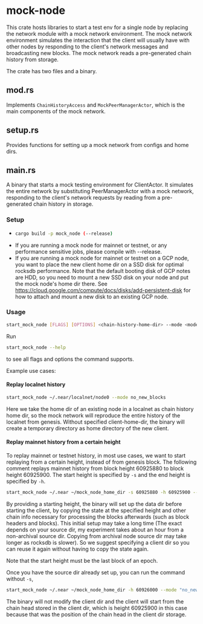 # mock-node
This crate hosts libraries to start a test env for a single node by replacing the network module with a mock network environment. 
The mock network environment simulates the interaction that the client will usually have with other nodes by 
responding to the client's network messages and broadcasting new blocks. The mock network reads a pre-generated chain 
history from storage.

The crate has two files and a binary.

## mod.rs
Implements `ChainHistoryAccess` and `MockPeerManagerActor`, which is the main 
components of the mock network.
## setup.rs
Provides functions for setting up a mock network from configs and home dirs.
## main.rs
A binary that starts a mock testing environment for ClientActor.
It simulates the entire network by substituting PeerManagerActor with a mock network,
responding to the client's network requests by reading from a pre-generated chain history
in storage.

### Setup
- ```bash 
  cargo build -p mock_node (--release)
- If you are running a mock node for mainnet or testnet, or any performance sensitive jobs, 
  please compile with --release.
- If you are running a mock node for mainnet or testnet on a GCP node, you want to place the new client home
  dir on a SSD disk for optimal rocksdb performance. Note that the 
  default booting disk of GCP notes are HDD, so you need to mount a new SSD disk on 
  your node and put the mock node's home dir there. See https://cloud.google.com/compute/docs/disks/add-persistent-disk
  for how to attach and mount a new disk to an existing GCP node. 

### Usage
```bash
start_mock_node [FLAGS] [OPTIONS] <chain-history-home-dir> --mode <mode> [client-home-dir]
```
Run
```bash
start_mock_node --help
```
to see all flags and options the command supports. 


Example use cases:

#### Replay localnet history
```bash
start_mock_node ~/.near/localnet/node0 --mode no_new_blocks
```
Here we take the home dir of an existing node in a localnet as chain history home dir, 
so the mock network will reproduce the entire history of the localnet from genesis.
Without specified client-home-dir, the binary will create a temporary directory as home directory of the new client.

#### Replay mainnet history from a certain height
To replay mainnet or testnet history, in most use cases, we want to start replaying from a certain height, instead
of from genesis block. The following comment replays mainnet history from block height 60925880 to block height 60925900. 
The start height is specified by `-s` and the end height is specified by `-h`.
```bash
start_mock_node ~/.near ~/mock_node_home_dir -s 60925880 -h 60925900 --mode "no_new_blocks"
```

By providing a starting height,
the binary will set up the data dir before starting the client, by copying the state at the specified height
and other chain info necessary for processing the blocks afterwards (such as block headers and blocks).
This initial setup may take a long time (The exact depends on your 
source dir, my experiment takes about an hour from a non-archival source dir. Copying from archival node source
dir may take longer as rocksdb is slower). So we suggest specifying a client dir so you can reuse it again 
without having to copy the state again.

Note that the start height must be the last block of an epoch.

Once you have the source dir already set up, you can run the command without `-s`,
```bash
start_mock_node ~/.near ~/mock_node_home_dir -h 60926000 --mode "no_new_blocks"
```
The binary will not modify the client dir and the client will start from the chain head stored in the 
client dir, which is height 60925900 in this case because that was the position of the chain head
in the client dir storage.

